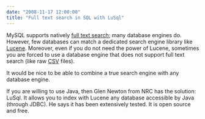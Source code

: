 ```yaml
---
date: "2008-11-17 12:00:00"
title: "Full text search in SQL with LuSql"
---
```




MySQL supports natively [full text search](http://dev.mysql.com/doc/refman/5.0/en/fulltext-search.html); many database engines do. However, few databases can match a dedicated search engine library like [Lucene](http://lucene.apache.org/core/). Moreover, even if you do not need the power of Lucene, sometimes you are forced to use a database engine that does not support full text search (like raw [CSV](https://en.wikipedia.org/wiki/Comma-separated_values) files). 

It would be nice to be able to combine a true search engine with any database engine. 

If you are willing to use Java, then Glen Newton from NRC has the solution: LuSql. It allows you to index with Lucene any database accessible by Java (through JDBC). He says it has been extensively tested. It is open source and free.

